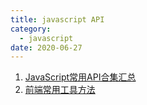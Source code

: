 ```yaml
---
title: javascript API
category:
  - javascript
date: 2020-06-27
---
```


1. [JavaScript常用API合集汇总](https://mp.weixin.qq.com/s/gh25F4ZtIO-jGlpMDm894w)
2. [前端常用工具方法](https://mp.weixin.qq.com/s/HYx-Fyf9-P6nPA0S8QPdug)
